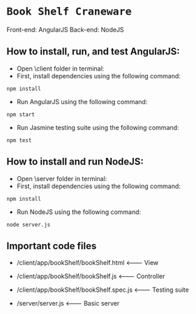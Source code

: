 # `Book Shelf Craneware`
Front-end: AngularJS
Back-end: NodeJS

## How to install, run, and test AngularJS:
- Open \client folder in terminal:
- First, install dependencies using the following command:
```
npm install
```
- Run AngularJS using the following command:
```
npm start
```
- Run Jasmine testing suite using the following command:
```
npm test
```

## How to install and run NodeJS:
- Open \server folder in terminal:
- First, install dependencies using the following command:
```
npm install
```
- Run NodeJS using the following command:
```
node server.js
```

## Important code files
- /client/app/bookShelf/bookShelf.html   <--- View
- /client/app/bookShelf/bookShelf.js    <--- Controller
- /client/app/bookShelf/bookShelf.spec.js   <--- Testing suite

- /server/server.js     <--- Basic server